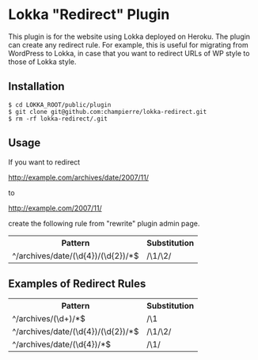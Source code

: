 # Lokka "Redirect" Plugin

This plugin is for the website using Lokka deployed on Heroku. The plugin can create any redirect rule. For example, this is useful for migrating from WordPress to Lokka, in case that you want to redirect URLs of WP style to those of Lokka style.

## Installation

    $ cd LOKKA_ROOT/public/plugin
    $ git clone git@github.com:champierre/lokka-redirect.git
    $ rm -rf lokka-redirect/.git

## Usage

If you want to redirect

http://example.com/archives/date/2007/11/

to

http://example.com/2007/11/

create the following rule from "rewrite" plugin admin page.

<table>
  <tr>
    <th>Pattern</th>
    <th>Substitution</th>
  </tr>
  <tr>
    <td>^/archives/date/(\d{4})/(\d{2})/*$</td>
    <td>/\1/\2/</td>
  </tr>
</table>

## Examples of Redirect Rules

<table>
  <tr>
    <th>Pattern</th>
    <th>Substitution</th>
  </tr>
  <tr>
    <td>^/archives/(\d+)/*$</td>
    <td>/\1</td>
  </tr>
  <tr>
    <td>^/archives/date/(\d{4})/(\d{2})/*$</td>
    <td>/\1/\2/</td>
  </tr>
  <tr>
    <td>^/archives/date/(\d{4})/*$</td>
    <td>/\1/</td>
  </tr>
</table>
